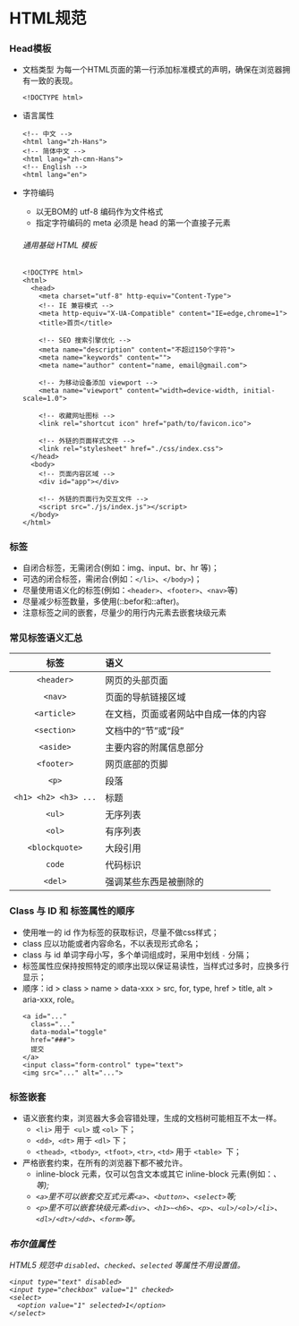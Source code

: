 # HTML规范

### Head模板
- 文档类型
为每一个HTML页面的第一行添加标准模式的声明，确保在浏览器拥有一致的表现。
  ```
  <!DOCTYPE html>
  ```
- 语言属性
  ```
  <!-- 中文 -->
  <html lang="zh-Hans">
  <!-- 简体中文 -->
  <html lang="zh-cmn-Hans">
  <!-- English -->
  <html lang="en">
  ```
- 字符编码
  - 以无BOM的 utf-8 编码作为文件格式
  - 指定字符编码的 meta 必须是 head 的第一个直接子元素

  ###### 通用基础 HTML 模板
  ```
  <!DOCTYPE html>
  <html>
    <head>
      <meta charset="utf-8" http-equiv="Content-Type">
      <!-- IE 兼容模式 -->
      <meta http-equiv="X-UA-Compatible" content="IE=edge,chrome=1">
      <title>首页</title>

      <!-- SEO 搜索引擎优化 -->
      <meta name="description" content="不超过150个字符">
      <meta name="keywords" content="">
      <meta name="author" content="name, email@gmail.com">

      <!-- 为移动设备添加 viewport -->
      <meta name="viewport" content="width=device-width, initial-scale=1.0">

      <!-- 收藏网址图标 -->
      <link rel="shortcut icon" href="path/to/favicon.ico">

      <!-- 外链的页面样式文件 -->
      <link rel="stylesheet" href="./css/index.css">
    </head>
    <body>
      <!-- 页面内容区域 -->
      <div id="app"></div>

      <!-- 外链的页面行为交互文件 -->
      <script src="./js/index.js"></script>
    </body>
  </html>

  ```

### 标签
- 自闭合标签，无需闭合(例如：img、input、br、hr 等)；
- 可选的闭合标签，需闭合(例如：`</li>`、`</body>`)；
- 尽量使用语义化的标签(例如：`<header>`、`<footer>`、`<nav>`等)
- 尽量减少标签数量，多使用(::befor和::after)。
- 注意标签之间的嵌套，尽量少的用行内元素去嵌套块级元素

### 常见标签语义汇总

| 标签    | 语义  |
| :----: | :---- |
| `<header>` | 网页的头部页面 |
| `<nav>`    | 页面的导航链接区域 |
| `<article>`| 在文档，页面或者网站中自成一体的内容 |
| `<section>`| 文档中的“节”或“段” |
| `<aside>`  | 主要内容的附属信息部分 |
| `<footer>` | 网页底部的页脚 |
| `<p>`      | 段落 |
| `<h1> <h2> <h3> ...` | 标题 |
| `<ul>`     | 无序列表 |
| `<ol>`     | 有序列表 |
| `<blockquote>` | 大段引用 |
| `code`     | 代码标识 |
| `<del>`    | 强调某些东西是被删除的 |

### Class 与 ID 和 标签属性的顺序
- 使用唯一的 id 作为标签的获取标识，尽量不做css样式；
- class 应以功能或者内容命名，不以表现形式命名；
- class 与 id 单词字母小写，多个单词组成时，采用中划线  `-` 分隔；
- 标签属性应保持按照特定的顺序出现以保证易读性，当样式过多时，应换多行显示；
- 顺序：id > class > name > data-xxx > src, for, type, href > title, alt > aria-xxx, role。
  ```
  <a id="..."
    class="..."
    data-modal="toggle"
    href="###">
    提交
  </a>
  <input class="form-control" type="text">
  <img src="..." alt="...">
  ```

### 标签嵌套
- 语义嵌套约束，浏览器大多会容错处理，生成的文档树可能相互不太一样。
  - `<li>` 用于` <ul>` 或 `<ol>` 下；
  - `<dd>`,` <dt>` 用于 `<dl>` 下；
  - `<thead>`,` <tbody>`,` <tfoot>`, `<tr>`, `<td>` 用于 `<table> `下；
- 严格嵌套约束，在所有的浏览器下都不被允许。
  - inline-block 元素，仅可以包含文本或其它 inline-block 元素(例如：<i>、<span>等);
  - `<a>`里不可以嵌套交互式元素`<a>`、`<button>`、`<select>`等;
  - `<p>`里不可以嵌套块级元素`<div>`、`<h1>~<h6>`、`<p>`、`<ul>/<ol>/<li>`、`<dl>/<dt>/<dd>`、`<form>`等。

### 布尔值属性
HTML5 规范中 `disabled`、`checked`、`selected` 等属性不用设置值。
  ```
  <input type="text" disabled>
  <input type="checkbox" value="1" checked>
  <select>
    <option value="1" selected>1</option>
  </select>
  ```

